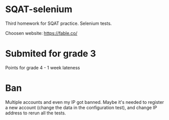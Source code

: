 # SQAT-selenium
Third homework for SQAT practice. Selenium tests.

Choosen website: https://fable.co/

# Submited for grade 3

Points for grade 4 - 1 week lateness


# Ban

Multiple accounts and even my IP got banned.
Maybe it's needed to register a new account (change the data in the configuration test), and change IP address to rerun all the tests.
